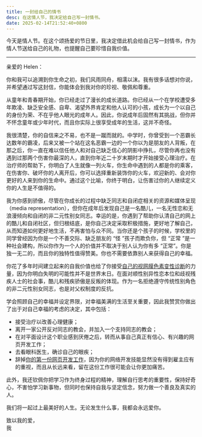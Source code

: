 ```yaml
---
title: 一封给自己的情书
desc: 在这情人节，我决定给自己写一封情书。
date: 2025-02-14T21:52:40+0800
---
```


今天是情人节。在这个颂扬爱的节日里，我决定借此机会给自己写一封情书，作为情人节送给自己的礼物，也提醒自己要珍惜自我价值。

---

亲爱的 Helen：

你和我可以追溯到你生命之初，我们风雨同舟，相濡以沫。我有很多话想对你说，并希望通过写这封信，你能体会到我对你的珍视、敬佩和尊重。

从童年和青春期开始，你已经走过了漫长的成长道路。你已经从一个在学校遭受多年欺凌、缺乏安全感、自卑、渴望外界肯定和他人认可的小孩，成长为一个以自己的身份为荣、不在乎他人眼光的成年人。因此，你说成年后固然有其挑战，但你并不怀念童年或少年时代，而且你实际上很享受成年的生活，这并不奇怪。

我很清楚，你的自信来之不易，也不是一蹴而就的。中学时，你曾受到一个恶霸长达数年的霸凌，后来又被一个站在这名恶霸一边的一个你以为是朋友的人背叛，在那之后，你一直在难以信任他人和对自己缺乏信心的阴影中挣扎，尽管你再也没有遇到过那两个伤害你最深的人，直到你年近二十岁末期时才开始接受心理治疗。在治疗师的帮助下，你明白了人生就像一列火车，你生命中遇到的人都是你的乘客，在伤害你、破坏你的人离开后，你可以选择重新装饰你的火车，欢迎新的、会对你更好的人来到你的生命中。通过这个比喻，你终于明白，让伤害过你的人继续定义你的人生是不值得的。

我为你感到骄傲，尽管在你成长的过程中缺乏同志和自闭症相关的资源和媒体呈现（media representation），但你在成年后发现自己是一名酷儿，一名无性恋和无浪漫倾向和自闭的非二元性别女同志。幸运的是，你遇到了帮助你认清自己的网上的酷儿和自闭社区，但归根结底，是你自己决定采取积极措施，更好地了解自己，从而知道如何更好地生活，不再害怕与众不同。当你还是个孩子的时候，学校里的同学曾经因为你是一个不善交际、缺乏朋友的 “怪 ”孩子而欺负你，但 “正常 ”是一种社会建构，所以你作为一个人的价值并不取决于别人认为你有多 “正常”。你是独一无二的，而且你的独特性值得赞美。你也不需要依靠别人来获得自己的幸福。

你花了多年时间建立起来的自我价值也给了你接受[自己的视网膜色素变性诊断](2024-12-21-living-with-retinitis-pigmentosa.md)的力量，因为你明白失明的可能性并不是世界末日。在面对顺性别异性恋本位和歧视残疾人士的社会事，酷儿和残疾骄傲是反叛的体现。作为一名拒绝遵守传统性别角色的非二元性别女同志，也是对父权制度的反抗。

学会照顾自己的幸福并设定界限，对幸福美满的生活至关重要，因此我赞赏你做出了出于对自己幸福的考虑的决定，其中包括：

- 接受治疗以改善心理健康；
- 离开一家公开反对同志的教会，并加入一个支持同志的教会；
- 在对平面设计这个职业感到厌倦之后，转而从事自己真正有信心、有兴趣的网页开发工作；
- 去看眼科医生，确诊自己的眼疾；
- 辞掉[你的第一份网页开发工作](2025-01-05-first-web-dev-job-retrospective.md)，因为你的网络开发技能显然没有得到雇主应有的重视，而且从长远来看，留在这份工作很可能会让你更加痛苦。

此外，我还钦佩你把学习作为终身过程的精神，理解自行思考的重要性，保持好奇心，不害怕学习新事物，但同时也保持自我与坚定信念，努力做一个善良及真实的人。

我们将一起过上最美好的人生。无论发生什么事，我都会永远爱你。

致以我的爱，<br>
我
